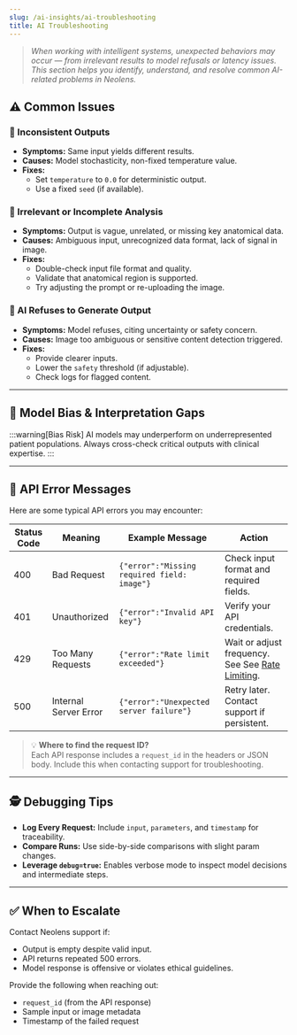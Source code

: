 ```yaml
---
slug: /ai-insights/ai-troubleshooting
title: AI Troubleshooting
---
```


> _When working with intelligent systems, unexpected behaviors may occur — from irrelevant results to model refusals or latency issues. This section helps you identify, understand, and resolve common AI-related problems in Neolens._

## ⚠️ Common Issues

### 🔄 Inconsistent Outputs

- **Symptoms:** Same input yields different results.
- **Causes:** Model stochasticity, non-fixed temperature value.
- **Fixes:**  
  - Set `temperature` to `0.0` for deterministic output.  
  - Use a fixed `seed` (if available).

### 🙈 Irrelevant or Incomplete Analysis

- **Symptoms:** Output is vague, unrelated, or missing key anatomical data.
- **Causes:** Ambiguous input, unrecognized data format, lack of signal in image.
- **Fixes:**  
  - Double-check input file format and quality.  
  - Validate that anatomical region is supported.  
  - Try adjusting the prompt or re-uploading the image.

### 🛑 AI Refuses to Generate Output

- **Symptoms:** Model refuses, citing uncertainty or safety concern.
- **Causes:** Image too ambiguous or sensitive content detection triggered.
- **Fixes:**  
  - Provide clearer inputs.  
  - Lower the `safety` threshold (if adjustable).  
  - Check logs for flagged content.

---

## 🧠 Model Bias & Interpretation Gaps

:::warning[Bias Risk]
AI models may underperform on underrepresented patient populations. Always cross-check critical outputs with clinical expertise.
:::

---

## 🧾 API Error Messages

Here are some typical API errors you may encounter:

| Status Code | Meaning                        | Example Message                              | Action                                                                                  |
|-------------|--------------------------------|----------------------------------------------|-----------------------------------------------------------------------------------------|
| 400         | Bad Request                    | `{"error":"Missing required field: image"}`  | Check input format and required fields.                                                 |
| 401         | Unauthorized                   | `{"error":"Invalid API key"}`                | Verify your API credentials.                                                            |
| 429         | Too Many Requests              | `{"error":"Rate limit exceeded"}`            | Wait or adjust frequency. See See [Rate Limiting](../../getting-started/rate-limiting). |
| 500         | Internal Server Error          | `{"error":"Unexpected server failure"}`      | Retry later. Contact support if persistent.                                             |

> 💡 **Where to find the request ID?**  
> Each API response includes a `request_id` in the headers or JSON body. Include this when contacting support for troubleshooting.

---

## 🕵️ Debugging Tips

- **Log Every Request:** Include `input`, `parameters`, and `timestamp` for traceability.
- **Compare Runs:** Use side-by-side comparisons with slight param changes.
- **Leverage `debug=true`:** Enables verbose mode to inspect model decisions and intermediate steps.

---

## ✅ When to Escalate

Contact Neolens support if:

- Output is empty despite valid input.
- API returns repeated 500 errors.
- Model response is offensive or violates ethical guidelines.

Provide the following when reaching out:

- `request_id` (from the API response)
- Sample input or image metadata
- Timestamp of the failed request
